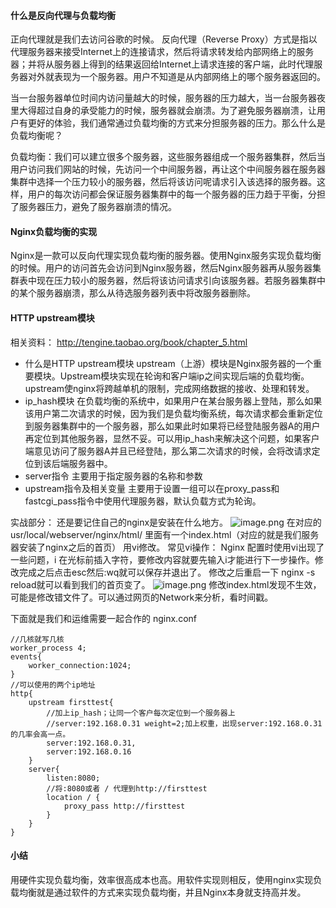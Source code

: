 #### 什么是反向代理与负载均衡

正向代理就是我们去访问谷歌的时候。
反向代理（Reverse Proxy）方式是指以代理服务器来接受Internet上的连接请求，然后将请求转发给内部网络上的服务器；并将从服务器上得到的结果返回给Internet上请求连接的客户端，此时代理服务器对外就表现为一个服务器。用户不知道是从内部网络上的哪个服务器返回的。

当一台服务器单位时间内访问量越大的时候，服务器的压力越大，当一台服务器夜里大得超过自身的承受能力的时候，服务器就会崩溃。为了避免服务器崩溃，让用户有更好的体验，我们通常通过负载均衡的方式来分担服务器的压力。那么什么是负载均衡呢？

负载均衡：我们可以建立很多个服务器，这些服务器组成一个服务器集群，然后当用户访问我们网站的时候，先访问一个中间服务器，再让这个中间服务器在服务器集群中选择一个压力较小的服务器，然后将该访问呢请求引入该选择的服务器。这样，用户的每次访问都会保证服务器集群中的每一个服务器的压力趋于平衡，分担了服务器压力，避免了服务器崩溃的情况。

#### Nginx负载均衡的实现

Nginx是一款可以反向代理实现负载均衡的服务器。使用Nginx服务实现负载均衡的时候。用户的访问首先会访问到Nginx服务器，然后Nginx服务器再从服务器集群表中现在压力较小的服务器，然后将该访问请求引向该服务器。若服务器集群中的某个服务器崩溃，那么从待选服务器列表中将改服务器删除。


#### HTTP upstream模块

相关资料：
http://tengine.taobao.org/book/chapter_5.html

* 什么是HTTP upstream模块
upstream（上游）模块是Nginx服务器的一个重要模块。Upstream模块实现在轮询和客户端ip之间实现后端的负载均衡。
upstream使nginx将跨越单机的限制，完成网络数据的接收、处理和转发。
* ip_hash模块
在负载均衡的系统中，如果用户在某台服务器上登陆，那么如果该用户第二次请求的时候，因为我们是负载均衡系统，每次请求都会重新定位到服务器集群中的一个服务器，那么如果此时如果将已经登陆服务器A的用户再定位到其他服务器，显然不妥。可以用ip_hash来解决这个问题，如果客户端意见访问了服务器A并且已经登陆，那么第二次请求的时候，会将改请求定位到该后端服务器中。
* server指令
主要用于指定服务器的名称和参数
* upstream指令及相关变量
主要用于设置一组可以在proxy_pass和fastcgi_pass指令中使用代理服务器，默认负载方式为轮询。


实战部分：
还是要记住自己的nginx是安装在什么地方。
![image.png](https://upload-images.jianshu.io/upload_images/7728915-b4b96f7f920c9b51.png?imageMogr2/auto-orient/strip%7CimageView2/2/w/1240)
在对应的usr/local/webserver/nginx/html/
里面有一个index.html（对应的就是我们服务器安装了nginx之后的首页）
用vi修改。
常见vi操作：
Nginx 配置时使用vi出现了一些问题，i 在光标前插入字符，要修改内容就要先输入i才能进行下一步操作。修改完成之后点击esc然后:wq就可以保存并退出了。
修改之后重启一下   nginx -s reload就可以看到我们的首页变了。
![image.png](https://upload-images.jianshu.io/upload_images/7728915-19f89bf9c10f7271.png?imageMogr2/auto-orient/strip%7CimageView2/2/w/1240)
修改index.html发现不生效，可能是修改错文件了。可以通过网页的Network来分析，看时间戳。

 下面就是我们和运维需要一起合作的 nginx.conf

    //几核就写几核
    worker_process 4;
    events{
        worker_connection:1024;
    }
    //可以使用的两个ip地址
    http{
        upstream firsttest{
            //加上ip_hash；让同一个客户每次定位到一个服务器上
            //server:192.168.0.31 weight=2;加上权重，出现server:192.168.0.31的几率会高一点。
            server:192.168.0.31,
            server:192.168.0.16
        }
        server{
            listen:8080;
            //将:8080或者 / 代理到http://firsttest
            location / {
                proxy_pass http://firsttest
            }
        }
    }

#### 小结
用硬件实现负载均衡，效率很高成本也高。用软件实现则相反，使用nginx实现负载均衡就是通过软件的方式来实现负载均衡，并且Nginx本身就支持高并发。